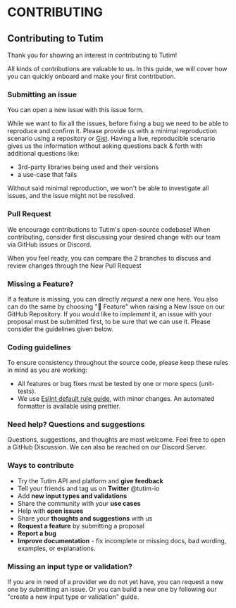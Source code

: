 # CONTRIBUTING

## Contributing to Tutim

Thank you for showing an interest in contributing to Tutim!&#x20;

All kinds of contributions are valuable to us. In this guide, we will cover how you can quickly onboard and make your first contribution.

### Submitting an issue

You can open a new issue with this issue form.

While we want to fix all the issues, before fixing a bug we need to be able to reproduce and confirm it. Please provide us with a minimal reproduction scenario using a repository or [Gist](https://gist.github.com/). Having a live, reproducible scenario gives us the information without asking questions back & forth with additional questions like:

* 3rd-party libraries being used and their versions
* a use-case that fails

Without said minimal reproduction, we won't be able to investigate all issues, and the issue might not be resolved.

### Pull Request

We encourage contributions to Tutim's open-source codebase! When contributing, consider first discussing your desired change with our team via GitHub issues or Discord.

When you feel ready, you can compare the 2 branches to discuss and review changes through the New Pull Request

### Missing a Feature?

If a feature is missing, you can directly _request_ a new one here. You also can do the same by choosing "🚀 Feature" when raising a New Issue on our GitHub Repository. If you would like to _implement_ it, an issue with your proposal must be submitted first, to be sure that we can use it. Please consider the guidelines given below.

### Coding guidelines

To ensure consistency throughout the source code, please keep these rules in mind as you are working:

* All features or bug fixes must be tested by one or more specs (unit-tests).
* We use [Eslint default rule guide](https://eslint.org/docs/rules/), with minor changes. An automated formatter is available using prettier.

### Need help? Questions and suggestions

Questions, suggestions, and thoughts are most welcome. Feel free to open a GitHub Discussion. We can also be reached on our Discord Server.

### Ways to contribute

* Try the Tutim API and platform and **give feedback**
* Tell your friends and tag us on **Twitter** @tutim-io
* Add **new input types and validations**
* Share the community with your **use cases**
* Help with **open issues**
* Share your **thoughts and suggestions** with us
* **Request a feature** by submitting a proposal
* **Report a bug**
* **Improve documentation** - fix incomplete or missing docs, bad wording, examples, or explanations.

### Missing an input type or validation?

If you are in need of a provider we do not yet have, you can request a new one by submitting an issue. Or you can build a new one by following our "create a new input type or validation" guide.
